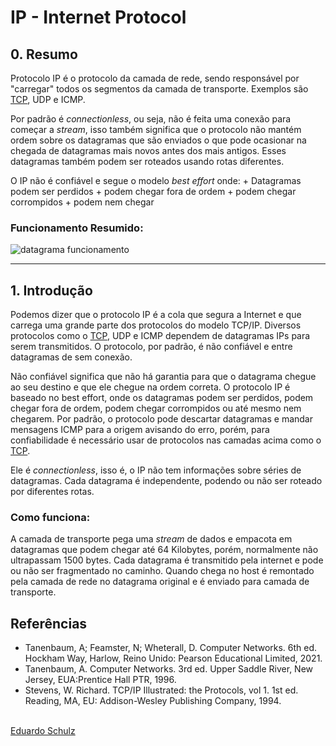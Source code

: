 # IP - Internet Protocol
## 0. Resumo
Protocolo IP é o protocolo da camada de rede, sendo responsável por "carregar" todos os segmentos da camada de transporte. Exemplos são [TCP](/docs/Disciplinas/Redes%20I/Camada%20de%20Transporte/tcp.md), UDP e ICMP.

Por padrão é _connectionless_, ou seja, não é feita uma conexão para começar a _stream_, isso também significa que o protocolo não mantém ordem sobre os datagramas que são enviados o que pode ocasionar na chegada de datagramas mais novos antes dos mais antigos. Esses datagramas também podem ser roteados usando rotas diferentes.

O IP não é confiável e segue o modelo _best effort_ onde:
    + Datagramas podem ser perdidos
    + podem chegar fora de ordem
    + podem chegar corrompidos 
    + podem nem chegar

### Funcionamento Resumido:
 ![datagrama funcionamento](imgs/func-ip.png)

--- 
## 1. Introdução
Podemos dizer que o protocolo IP é a cola que segura a Internet e que carrega uma grande parte dos protocolos do modelo TCP/IP. Diversos protocolos como o [TCP](/docs/Disciplinas/Redes%20I/Camada%20de%20Transporte/tcp.md), UDP e ICMP dependem de datagramas IPs para serem transmitidos. O protocolo, por padrão, é não confiável e entre datagramas de sem conexão.

Não confiável significa que não há garantia para que o datagrama chegue ao seu destino e que ele chegue na ordem correta. O protocolo IP  é baseado no best effort, onde os datagramas podem ser perdidos, podem chegar fora de ordem, podem chegar corrompidos ou até mesmo nem chegarem. Por padrão, o protocolo pode descartar datagramas e mandar mensagens ICMP para a origem avisando do erro, porém, para confiabilidade é necessário usar de protocolos nas camadas acima como o [TCP](/docs/Disciplinas/Redes%20I/Camada%20de%20Transporte/tcp.md).

Ele é _connectionless_, isso é, o IP não tem informações sobre séries de datagramas. Cada datagrama é independente, podendo ou não ser roteado por diferentes rotas.

### Como funciona: 
A camada de transporte pega uma _stream_ de dados e empacota em datagramas que podem chegar até 64 Kilobytes, porém, normalmente não ultrapassam 1500 bytes. Cada datagrama é transmitido pela internet e pode ou não ser fragmentado no caminho. Quando chega no host é remontado pela camada de rede no datagrama original e é enviado para camada de transporte.



## Referências
* Tanenbaum, A; Feamster, N; Wheterall, D. Computer Networks. 6th ed. Hockham Way, Harlow, Reino Unido: Pearson Educational Limited, 2021.
* Tanenbaum, A. Computer Networks. 3rd ed. Upper Saddle River, New Jersey, EUA:Prentice Hall PTR, 1996.
* Stevens, W. Richard. TCP/IP Illustrated: the Protocols, vol 1. 1st ed. Reading, MA, EU: Addison-Wesley Publishing Company, 1994.

<br>
<span class='git-page-authors'>
<a href='https://github.com/eduardoschulz'>Eduardo Schulz</a>
</span>
